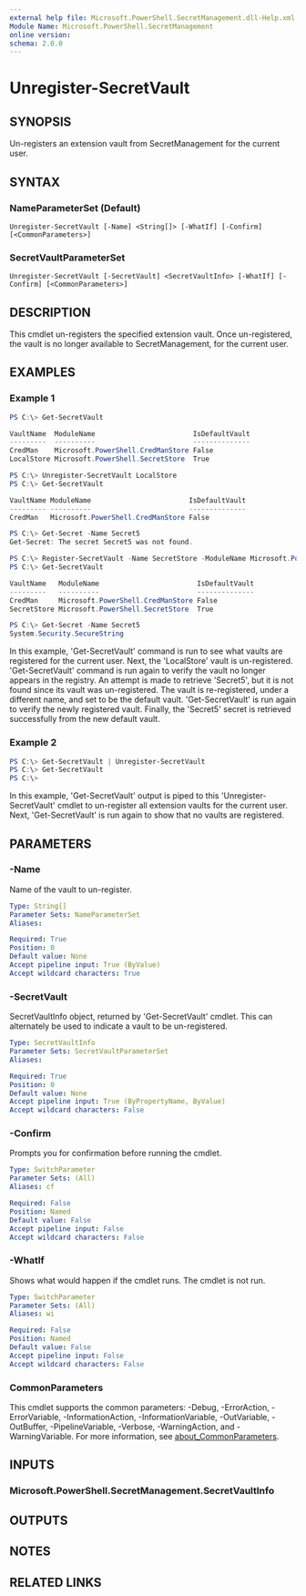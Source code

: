 ```yaml
---
external help file: Microsoft.PowerShell.SecretManagement.dll-Help.xml
Module Name: Microsoft.PowerShell.SecretManagement
online version:
schema: 2.0.0
---
```


# Unregister-SecretVault

## SYNOPSIS
Un-registers an extension vault from SecretManagement for the current user.

## SYNTAX

### NameParameterSet (Default)
```
Unregister-SecretVault [-Name] <String[]> [-WhatIf] [-Confirm] [<CommonParameters>]
```

### SecretVaultParameterSet
```
Unregister-SecretVault [-SecretVault] <SecretVaultInfo> [-WhatIf] [-Confirm] [<CommonParameters>]
```

## DESCRIPTION
This cmdlet un-registers the specified extension vault.
Once un-registered, the vault is no longer available to SecretManagement, for the current user.

## EXAMPLES

### Example 1
```powershell
PS C:\> Get-SecretVault

VaultName  ModuleName                        IsDefaultVault
---------  ----------                        --------------
CredMan    Microsoft.PowerShell.CredManStore False
LocalStore Microsoft.PowerShell.SecretStore  True

PS C:\> Unregister-SecretVault LocalStore
PS C:\> Get-SecretVault

VaultName ModuleName                        IsDefaultVault
--------- ----------                        --------------
CredMan   Microsoft.PowerShell.CredManStore False

PS C:\> Get-Secret -Name Secret5
Get-Secret: The secret Secret5 was not found.

PS C:\> Register-SecretVault -Name SecretStore -ModuleName Microsoft.PowerShell.SecretStore -DefaultVault
PS C:\> Get-SecretVault

VaultName   ModuleName                        IsDefaultVault
---------   ----------                        --------------
CredMan     Microsoft.PowerShell.CredManStore False
SecretStore Microsoft.PowerShell.SecretStore  True

PS C:\> Get-Secret -Name Secret5
System.Security.SecureString
```

In this example, 'Get-SecretVault' command is run to see what vaults are registered for the current user.
Next, the 'LocalStore' vault is un-registered.
'Get-SecretVault' command is run again to verify the vault no longer appears in the registry.
An attempt is made to retrieve 'Secret5', but it is not found since its vault was un-registered.
The vault is re-registered, under a different name, and set to be the default vault.
'Get-SecretVault' is run again to verify the newly registered vault.
Finally, the 'Secret5' secret is retrieved successfully from the new default vault.

### Example 2
```powershell
PS C:\> Get-SecretVault | Unregister-SecretVault
PS C:\> Get-SecretVault
PS C:\>
```

In this example, 'Get-SecretVault' output is piped to this 'Unregister-SecretVault' cmdlet to un-register all extension vaults for the current user.
Next, 'Get-SecretVault' is run again to show that no vaults are registered.

## PARAMETERS

### -Name
Name of the vault to un-register.

```yaml
Type: String[]
Parameter Sets: NameParameterSet
Aliases:

Required: True
Position: 0
Default value: None
Accept pipeline input: True (ByValue)
Accept wildcard characters: True
```

### -SecretVault
SecretVaultInfo object, returned by 'Get-SecretVault' cmdlet.
This can alternately be used to indicate a vault to be un-registered.

```yaml
Type: SecretVaultInfo
Parameter Sets: SecretVaultParameterSet
Aliases:

Required: True
Position: 0
Default value: None
Accept pipeline input: True (ByPropertyName, ByValue)
Accept wildcard characters: False
```

### -Confirm
Prompts you for confirmation before running the cmdlet.

```yaml
Type: SwitchParameter
Parameter Sets: (All)
Aliases: cf

Required: False
Position: Named
Default value: False
Accept pipeline input: False
Accept wildcard characters: False
```

### -WhatIf
Shows what would happen if the cmdlet runs.
The cmdlet is not run.

```yaml
Type: SwitchParameter
Parameter Sets: (All)
Aliases: wi

Required: False
Position: Named
Default value: False
Accept pipeline input: False
Accept wildcard characters: False
```

### CommonParameters
This cmdlet supports the common parameters: -Debug, -ErrorAction, -ErrorVariable, -InformationAction, -InformationVariable, -OutVariable, -OutBuffer, -PipelineVariable, -Verbose, -WarningAction, and -WarningVariable. For more information, see [about_CommonParameters](http://go.microsoft.com/fwlink/?LinkID=113216).

## INPUTS

### Microsoft.PowerShell.SecretManagement.SecretVaultInfo
## OUTPUTS

## NOTES

## RELATED LINKS
